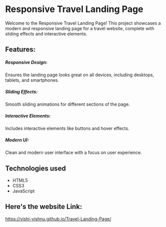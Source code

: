 <h1>Responsive Travel Landing Page</h1>

Welcome to the Responsive Travel Landing Page! This project showcases a modern and responsive landing page for a travel website, complete with sliding effects and interactive elements.

## Features:
<h5>Responsive Design:</h5> Ensures the landing page looks great on all devices, including desktops, tablets, and smartphones.
<h5>Sliding Effects:</h5>Smooth sliding animations for different sections of the page.
<h5>Interactive Elements:</h5> Includes interactive elements like buttons and hover effects.
<h5>Modern UI:</h5> Clean and modern user interface with a focus on user experience.

## Technologies used
- HTML5
- CSS3
- JavaScript

## Here's the website Link:
https://vishi-vishnu.github.io/Travel-Landing-Page/
